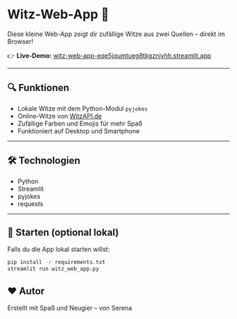 # Witz-Web-App 🎉

Diese kleine Web-App zeigt dir zufällige Witze aus zwei Quellen – direkt im Browser!

👉 **Live-Demo:** [witz-web-app-eqe5jqumtueg8tkgznjvhh.streamlit.app](https://witz-web-app-eqe5jqumtueg8tkgznjvhh.streamlit.app)

---

## 🔍 Funktionen

- Lokale Witze mit dem Python-Modul `pyjokes`
- Online-Witze von [WitzAPI.de](https://witzapi.de)
- Zufällige Farben und Emojis für mehr Spaß
- Funktioniert auf Desktop und Smartphone

---

## 🛠️ Technologien

- Python
- Streamlit
- pyjokes
- requests

---

## 🚀 Starten (optional lokal)

Falls du die App lokal starten willst:

```bash
pip install -r requirements.txt
streamlit run witz_web_app.py
```

## ❤️ Autor

Erstellt mit Spaß und Neugier – von Serena
